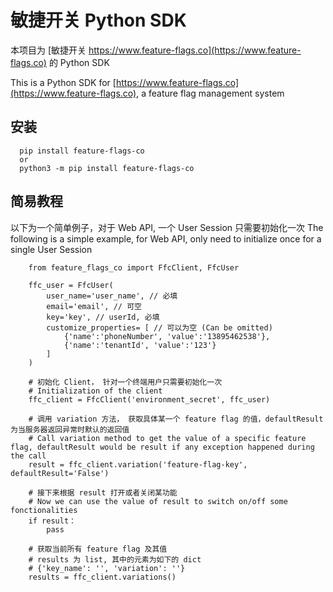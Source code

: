 # 敏捷开关 Python SDK 

本项目为 [敏捷开关 https://www.feature-flags.co](https://www.feature-flags.co) 的 Python SDK

This is a Python SDK for [https://www.feature-flags.co](https://www.feature-flags.co), a feature flag management system

## 安装

```
  pip install feature-flags-co
  or
  python3 -m pip install feature-flags-co
```

## 简易教程

以下为一个简单例子，对于 Web API, 一个 User Session 只需要初始化一次
The following is a simple example, for Web API, only need to initialize once for a single User Session

```
    from feature_flags_co import FfcClient, FfcUser
  
    ffc_user = FfcUser(
        user_name='user_name', // 必填
        email='email', // 可空 
        key='key', // userId, 必填
        customize_properties= [ // 可以为空 (Can be omitted)
            {'name':'phoneNumber', 'value':'13895462538'},
            {'name':'tenantId', 'value':'123'}
        ]
    )
    
    # 初始化 Client， 针对一个终端用户只需要初始化一次 
    # Initialization of the client
    ffc_client = FfcClient('environment_secret', ffc_user)
    
    # 调用 variation 方法， 获取具体某一个 feature flag 的值，defaultResult 为当服务器返回异常时默认的返回值
    # Call variation method to get the value of a specific feature flag, defaultResult would be result if any exception happened during the call
    result = ffc_client.variation('feature-flag-key', defaultResult='False')
    
    # 接下来根据 result 打开或者关闭某功能
    # Now we can use the value of result to switch on/off some fonctionalities
    if result：
        pass

    # 获取当前所有 feature flag 及其值
    # results 为 list, 其中的元素为如下的 dict
    # {'key_name': '', 'variation': ''} 
    results = ffc_client.variations()
        
```
